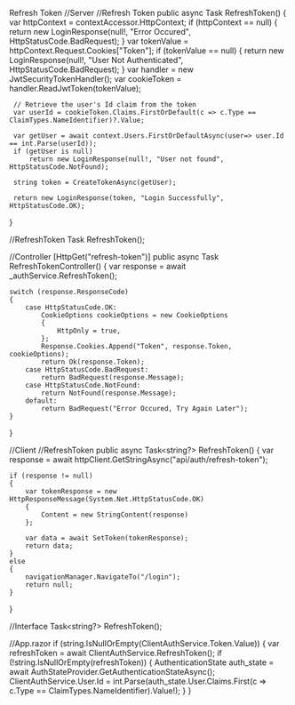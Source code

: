 
Refresh Token
//Server
 //Refresh Token
 public async Task<LoginResponse> RefreshToken()
 {
     var httpContext = contextAccessor.HttpContext;
     if (httpContext == null)
     {
         return new LoginResponse(null!, "Error Occured", HttpStatusCode.BadRequest);
     }
     var tokenValue = httpContext.Request.Cookies["Token"];
     if (tokenValue == null)
     {
         return new LoginResponse(null!, "User Not Authenticated", HttpStatusCode.BadRequest);
     }
     var handler = new JwtSecurityTokenHandler();
     var cookieToken = handler.ReadJwtToken(tokenValue);

     // Retrieve the user's Id claim from the token
     var userId = cookieToken.Claims.FirstOrDefault(c => c.Type == ClaimTypes.NameIdentifier)?.Value;

     var getUser = await context.Users.FirstOrDefaultAsync(user=> user.Id == int.Parse(userId));
     if (getUser is null)
         return new LoginResponse(null!, "User not found", HttpStatusCode.NotFound);

     string token = CreateTokenAsync(getUser);

     return new LoginResponse(token, "Login Successfully", HttpStatusCode.OK);
 }

 //RefreshToken
 Task<LoginResponse> RefreshToken();

//Controller
[HttpGet("refresh-token")]
public async Task<ActionResult> RefreshTokenController()
{
    var response = await _authService.RefreshToken();

    switch (response.ResponseCode)
    {
        case HttpStatusCode.OK:
            CookieOptions cookieOptions = new CookieOptions
            {
                HttpOnly = true,
            };
            Response.Cookies.Append("Token", response.Token, cookieOptions);
            return Ok(response.Token);
        case HttpStatusCode.BadRequest:
            return BadRequest(response.Message);
        case HttpStatusCode.NotFound:
            return NotFound(response.Message);
        default:
            return BadRequest("Error Occured, Try Again Later");
    }
}



//Client
//RefreshToken
public async Task<string?> RefreshToken()
{
    var response = await httpClient.GetStringAsync("api/auth/refresh-token");

    if (response != null)
    {
        var tokenResponse = new HttpResponseMessage(System.Net.HttpStatusCode.OK)
        {
            Content = new StringContent(response)
        };

        var data = await SetToken(tokenResponse);
        return data;
    }
    else
    {
        navigationManager.NavigateTo("/login");
        return null;
    }
}

//Interface
Task<string?> RefreshToken();

//App.razor
 if (string.IsNullOrEmpty(ClientAuthService.Token.Value))
 {
     var refreshToken = await ClientAuthService.RefreshToken();
     if (!string.IsNullOrEmpty(refreshToken))
     {
         AuthenticationState auth_state = await AuthStateProvider.GetAuthenticationStateAsync();
         ClientAuthService.User.Id = int.Parse(auth_state.User.Claims.First(c => c.Type == ClaimTypes.NameIdentifier).Value!);
     }
 }

